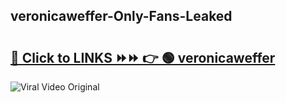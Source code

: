 
 ## veronicaweffer-Only-Fans-Leaked

# <h2><a href="https://clipsfans.com/veronicaweffer&ref=git">🔗 Click to LINKS ⏩⏩ 👉 🟢 veronicaweffer </a></h2>

<a href="https://clipsfans.com/veronicaweffer&ref=git" rel="nofollow" data-target="animated-image.originalLink"><img src="https://i.ibb.co.com/xMMVF88/686577567.gif" alt="Viral Video Original" style="max-width: 100%; display: inline-block;" data-target="animated-image.originalImage"></a>
